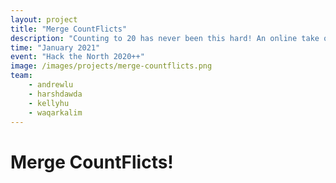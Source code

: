 ```yaml
---
layout: project
title: "Merge CountFlicts"
description: "Counting to 20 has never been this hard! An online take on the classic group icebreaker game."
time: "January 2021"
event: "Hack the North 2020++"
image: /images/projects/merge-countflicts.png
team:
    - andrewlu
    - harshdawda
    - kellyhu
    - waqarkalim
---
```


# Merge CountFlicts!